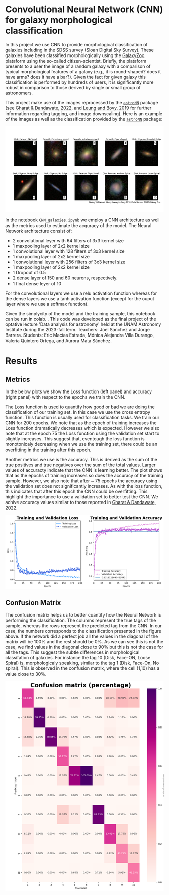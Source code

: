 # Convolutional Neural Network (CNN) for galaxy morphological classification

In this project we use CNN to provide morphological classification of galaxies including in the SDSS survey (Sloan Digital Sky Survey). These galaxies have been classified morphologically using the [GalaxyZoo](https://www.zooniverse.org/projects/zookeeper/galaxy-zoo/) plataform using the so-called citizen-scientist. Briefly, the plataform presents to a user the image of a random galaxy with a comparison of typical morphological features of a galaxy (e.g., it is round-shaped? does it have arms? does it have a bar?). Given the fact for given galaxy this classification is performed by hundreds of users, it is significantly more robust in comparison to those derived by single or small group of astronomers. 

This project make use of the images reprocessed by the  [`astroNN`](https://astronn.readthedocs.io/en/latest/galaxy10sdss.html) package (see [Gharat & Dandawate, 2022](https://ui.adsabs.harvard.edu/abs/2022MNRAS.511.5120G/abstract), and [Leung and Bovy, 2019](https://ui.adsabs.harvard.edu/abs/2019MNRAS.483.3255L/abstract) for further information regarding tagging, and image downscaling). Here is an example of the images as well as the classification provided by the [`astroNN`](https://astronn.readthedocs.io/en/latest/galaxy10sdss.html) package:

![screenshot](ClassificationExample.png)

In the notebook `CNN_galaxies.ipynb` we employ a CNN architecture as well as the metrics used to estimate the acquracy of the model. The Neural Network architecture consist of: 
* 2 convolutional leyer with 64 filters of 3x3 kernel size
* 1 maxpooling layer of 2x2 kernel size
* 1 convolutional leyer with 128 filters of 3x3 kernel size
* 1 maxpooling layer of 2x2 kernel size
* 1 convolutional leyer with 256 filters of 3x3 kernel size
* 1 maxpooling layer of 2x2 kernel size
* 1 Dropout of 0.5
* 2 dense layer of 150 and 60 neurons, respectively.
* 1 final dense leyer of 10

For the convolutional layers we use a relu activation function whereas for the dense layers we use a tanh activation function (except for the ouput layer where we use a softmax function).

Given the simplycity of the model and the training sample, this notebook can be run in colab. . This code was developed as the final project of the optative lecture 'Data analysis for astronomy' held at the UNAM Astronomy Institute during the 2023-fall term. Teachers: Joel Sanchez and Jorge Barrera. Students: Eric Macías Estrada, Mónica Alejandra Villa Durango, Valeria Quintero Ortega, and Aurora Mata Sánchez. 

# Results

## Metrics
In the below plots we show the Loss function (left panel) and accuracy (right panel) with respect to the epochs we train the CNN. 

The Loss function is used to quantify how good or bad we are doing the classification of our training set. In this case we use the cross entropy function. This function is usually used for classification tasks.  We train our CNN for 200 epochs. We note that as the epoch of training increases the Loss function dramatically decreases which is expected. However we also note that at the epoch 75 the Loss function using the validation set start to slightly increases. This suggest that, eventough the loss function is monotonicaly decreasing when we use the training set, there could be an overfitting in the training after this epoch.   

Another metrics we use is the accuracy. This is derived as the sum of the true positives and true negatives over the sum of the total values. Larger values of accuracty indicate that the CNN is learning better. The plot shows that as the epochs of training increases so does the accuracy of the training sample. However, we also note that after ~ 75 epochs the accuracy using the validation set does not significantly increases. As with the loss function, this indicates that after this epoch the CNN could be overfitting. This highlight the importance to use a validation set to better test the CNN. We achive accuracy values similar to those reported in  [Gharat & Dandawate, 2022](https://ui.adsabs.harvard.edu/abs/2022MNRAS.511.5120G/abstract).

![screenshot](CNN_loss_accuracy.png)

## Confusion Matrix

The confusion matrix helps us to better cuantify how the Neural Network is performing the classification. The columns represent the true tags of the sample, whereas the rows represent the predicted tag from the CNN. In our case, the numbers corresponds to the classification presented in the figure above. If the network did a perfect job all the values in the diagonal of the matrix will be 100% and the rest should be 0%. As we can see this is not the case, we find values in the diagonal close to 90% but this is not the case for all the tags. This suggest the subtle differences in morphological classifation of galaxies. For instance the tag 10 (Disk, Face-ON, Loose Spiral) is, morphologicaly speaking, similar to the tag 1 (Disk, Face-On, No spiral). This is observed in the confusion matrix, where the cell (1,10) has a value close to 30%.

![screenshot](CNN_confusionMatrix.png)

